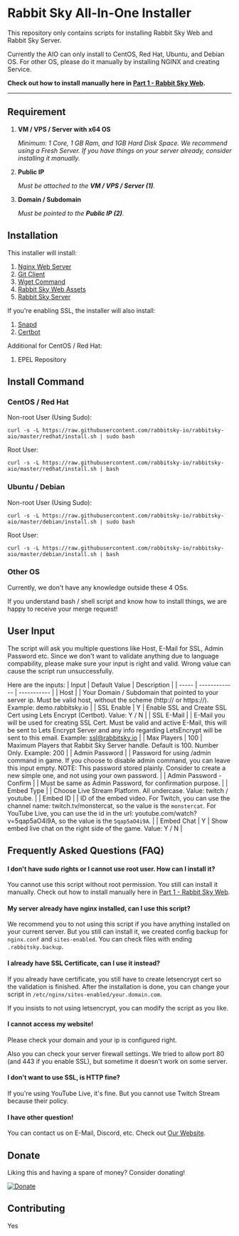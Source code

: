 # Rabbit Sky All-In-One Installer

This repository only contains scripts for installing Rabbit Sky Web and Rabbit Sky Server.

Currently the AIO can only install to CentOS, Red Hat, Ubuntu, and Debian OS. For other OS, please do it manually by installing NGINX and creating Service.

**Check out how to install manually here in  [Part 1 - Rabbit Sky Web](https://github.com/rabbitsky-io/rabbitsky-web).**

---

## Requirement

1. **VM / VPS / Server with x64 OS**

    *Minimum: 1 Core, 1 GB Ram, and 1GB Hard Disk Space.*
    *We recommend using a Fresh Server. If you have things on your server already, consider installing it manually.*

2. **Public IP**

    *Must be attached to the **VM / VPS / Server (1)**.*

3. **Domain / Subdomain**

    *Must be pointed to the **Public IP (2)**.*

## Installation

This installer will install:

1. [Nginx Web Server](https://nginx.org/)
2. [Git Client](https://git-scm.com/)
3. [Wget Command](https://www.gnu.org/software/wget/)
4. [Rabbit Sky Web Assets](https://github.com/rabbitsky-io/rabbitsky-web)
5. [Rabbit Sky Server](https://github.com/rabbitsky-io/rabbitsky-server)

If you're enabling SSL, the installer will also install:
1. [Snapd](https://snapcraft.io/)
2. [Certbot](https://certbot.eff.org/)

Additional for CentOS / Red Hat:
1. EPEL Repository

## Install Command

### CentOS / Red Hat

Non-root User (Using Sudo):

```
curl -s -L https://raw.githubusercontent.com/rabbitsky-io/rabbitsky-aio/master/redhat/install.sh | sudo bash
```

Root User:

```
curl -s -L https://raw.githubusercontent.com/rabbitsky-io/rabbitsky-aio/master/redhat/install.sh | bash
```

### Ubuntu / Debian

Non-root User (Using Sudo):

```
curl -s -L https://raw.githubusercontent.com/rabbitsky-io/rabbitsky-aio/master/debian/install.sh | sudo bash
```

Root User:

```
curl -s -L https://raw.githubusercontent.com/rabbitsky-io/rabbitsky-aio/master/debian/install.sh | bash
```


### Other OS

Currently, we don't have any knowledge outside these 4 OSs.

If you understand bash / shell script and know how to install things, we are happy to receive your merge request!

## User Input

The script will ask you multiple questions like Host, E-Mail for SSL, Admin Password etc. Since we don't want to validate anything due to language compability, please make sure your input is right and valid. Wrong value can cause the script run unsuccessfully.

Here are the inputs:
| Input | Default Value | Description |
| ----- | ------------- | ----------- |
| Host  | | Your Domain / Subdomain that pointed to your server ip. Must be valid host, without the scheme (http:// or https://). Example: demo.rabbitsky.io |
| SSL Enable | Y | Enable SSL and Create SSL Cert using Lets Encrypt (Certbot). Value: Y / N |
| SSL E-Mail | | E-Mail you will be used for creating SSL Cert. Must be valid and active E-Mail, this will be sent to Lets Encrypt Server and any info regarding LetsEncrypt will be sent to this email. Example: ssl@rabbitsky.io |
| Max Players | 100 | Maximum Players that Rabbit Sky Server handle. Default is 100. Number Only. Example: 200 |
| Admin Password | | Password for using /admin command in game. If you choose to disable admin command, you can leave this input empty. NOTE: This password stored plainly. Consider to create a new simple one, and not using your own password. |
| Admin Password - Confirm | | Must be same as Admin Password, for confirmation purpose. |
| Embed Type | | Choose Live Stream Platform. All undercase. Value: twitch / youtube. |
| Embed ID | | ID of the embed video. For Twitch, you can use the channel name: twitch.tv/monstercat, so the value is the `monstercat`. For YouTube Live, you can use the id in the url: youtube.com/watch?v=5qap5aO4i9A, so the value is the `5qap5aO4i9A`. |
| Embed Chat | Y | Show embed live chat on the right side of the game. Value: Y / N  |
## Frequently Asked Questions (FAQ)

#### I don't have sudo rights or I cannot use root user. How can I install it?
You cannot use this script without root permission. You still can install it manually. Check out how to install manually here in  [Part 1 - Rabbit Sky Web](https://github.com/rabbitsky-io/rabbitsky-web).

#### My server already have nginx installed, can I use this script?
We recommend you to not using this script if you have anything installed on your current server. But you still can install it, we created config backup for `nginx.conf` and `sites-enabled`. You can check files with ending `.rabbitsky.backup`.

#### I already have SSL Certificate, can I use it instead?
If you already have certificate, you still have to create letsencrypt cert so the validation is finished. After the installation is done, you can change your script in `/etc/nginx/sites-enabled/your.domain.com`.

If you insists to not using letsencrypt, you can modify the script as you like.

#### I cannot access my website!
Please check your domain and your ip is configured right.

Also you can check your server firewall settings. We tried to allow port 80 (and 443 if you enable SSL), but sometime it doesn't work on some server.

#### I don't want to use SSL, is HTTP fine?
If you're using YouTube Live, it's fine. But you cannot use Twitch Stream because their policy.

#### I have other question!
You can contact us on E-Mail, Discord, etc. Check out [Our Website](https://rabbitsky.io).

## Donate
Liking this and having a spare of money? Consider donating!

[![Donate](https://www.paypalobjects.com/en_US/i/btn/btn_donateCC_LG.gif)](https://paypal.me/wibisaja)

## Contributing

Yes